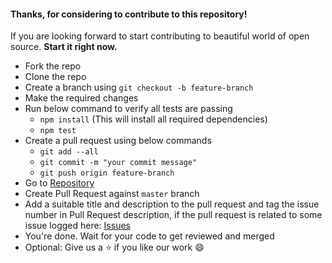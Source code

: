 #### Thanks, for considering to contribute to this repository! 
If you are looking forward to start contributing to beautiful world of open source. 
**Start it right now.**

- Fork the repo
- Clone the repo
- Create a branch using `git checkout -b feature-branch`
- Make the required changes
- Run below command to verify all tests are passing
  - `npm install` (This will install all required dependencies)
  - `npm test`
- Create a pull request using below commands
  - `git add --all`
  - `git commit -m "your commit message"`
  - `git push origin feature-branch`
- Go to [Repository](https://github.com/arshadkazmi42/ak-url-validate/)
- Create Pull Request against `master` branch
- Add a suitable title and description to the pull request and tag the issue number in Pull Request description, if the pull request is related to some issue logged here: [Issues](https://github.com/arshadkazmi42/ak-url-validate/issues)
- You're done. Wait for your code to get reviewed and merged
- Optional: Give us a :star: if you like our work :smile:
